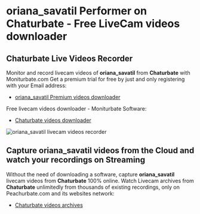 # oriana_savatil Performer on Chaturbate - Free LiveCam videos downloader

## Chaturbate Live Videos Recorder

Monitor and record livecam videos of **oriana_savatil** from **Chaturbate** with Moniturbate.com
Get a premium trial for free by just and only registering with your Email address:
* [oriana_savatil Premium videos downloader](https://moniturbate.com/request-demo-licence-key.html)

Free livecam videos downloader - Moniturbate Software:
* [Chaturbate videos downloader](https://moniturbate.com/moniturbate-download-software.html)

![oriana_savatil livecam videos recorder](https://peachurnet.com/templates/moniturbate-software.png)


## Capture oriana_savatil videos from the Cloud and watch your recordings on Streaming

Without the need of downloading a software, capture **oriana_savatil** livecam videos from **Chaturbate** 100% online.
Watch Livecam archives from **Chaturbate** unlimitedly from thousands of existing recordings, only on Peachurbate.com and its websites network:
* [Chaturbate videos archives](https://peachurnet.com/)